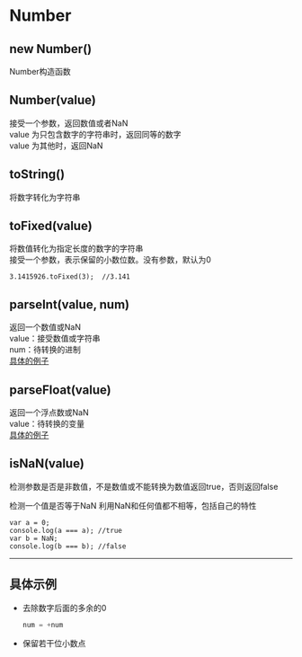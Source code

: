 # Number

## new Number()
Number构造函数

## Number(value)
接受一个参数，返回数值或者NaN   
value 为只包含数字的字符串时，返回同等的数字   
value 为其他时，返回NaN 

## toString()
将数字转化为字符串

## toFixed(value)
将数值转化为指定长度的数字的字符串   
接受一个参数，表示保留的小数位数。没有参数，默认为0  
```
3.1415926.toFixed(3);  //3.141
```

## parseInt(value, num)   
返回一个数值或NaN  
value：接受数值或字符串  
num：待转换的进制  
[具体的例子](https://developer.mozilla.org/en-US/docs/Web/JavaScript/Reference/Global_Objects/parseInt)

## parseFloat(value)    
返回一个浮点数或NaN   
value：待转换的变量  
[具体的例子](https://developer.mozilla.org/en-US/docs/Web/JavaScript/Reference/Global_Objects/parseFloat)

## isNaN(value)
检测参数是否是非数值，不是数值或不能转换为数值返回true，否则返回false

检测一个值是否等于NaN
利用NaN和任何值都不相等，包括自己的特性
```
var a = 0;
console.log(a === a); //true
var b = NaN;
console.log(b === b); //false
```

***
## 具体示例
- 去除数字后面的多余的0
  ```js
  num = +num
  ```
- 保留若干位小数点
  ```
  ```
